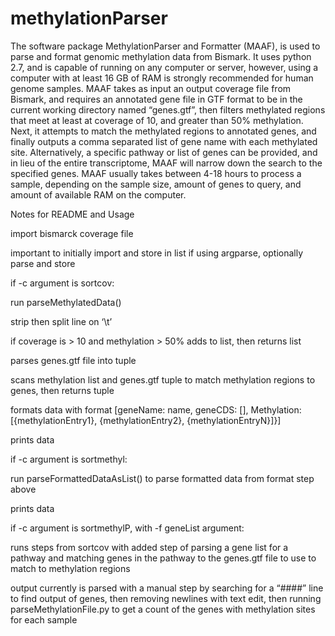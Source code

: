 # methylationParser
The software package MethylationParser and Formatter (MAAF), is used to parse and format genomic methylation data from Bismark.  It uses python 2.7, and is capable of running on any computer or server, however, using a computer with at least 16 GB of RAM is strongly recommended for human genome samples.  MAAF takes as input an output coverage file from Bismark, and requires an annotated gene file in GTF format to be in the current working directory named “genes.gtf”, then filters methylated regions that meet at least at coverage of 10, and greater than 50% methylation.  Next, it attempts to match the methylated regions to annotated genes, and finally outputs a comma separated list of gene name with each methylated site.  Alternatively, a specific pathway or list of genes can be provided, and in lieu of the entire transcriptome, MAAF will narrow down the search to the specified genes.  MAAF usually takes between 4-18 hours to process a sample, depending on the sample size, amount of genes to query, and amount of available RAM on the computer.

Notes for README and Usage

import bismarck coverage file

important to initially import and store in list if using argparse, optionally parse and store

if -c argument is sortcov: 

run parseMethylatedData()

strip then split line on ‘\t’

if coverage is > 10 and methylation > 50% adds to list, then returns list

parses genes.gtf file into tuple

scans methylation list and genes.gtf tuple to match methylation regions to genes, then returns tuple

formats data with format [geneName: name, geneCDS: [], Methylation: [{methylationEntry1}, {methylationEntry2}, {methylationEntryN}]}]

prints data

if -c argument is sortmethyl:

run parseFormattedDataAsList() to parse formatted data from format step above

prints data

if -c argument is sortmethylP, with -f geneList argument:

runs steps from sortcov with added step of parsing a gene list for a pathway and matching genes in the pathway to the genes.gtf file to 
use to match to methylation regions

output currently is parsed with a manual step by searching for a “####” line to find output of genes, then removing newlines with text edit, then running parseMethylationFile.py to get a count of the genes with methylation sites for each sample
